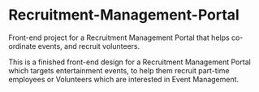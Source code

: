 # Recruitment-Management-Portal
Front-end project for a Recruitment Management Portal that helps co-ordinate events, and recruit volunteers.

This is a finished front-end design for a Recruitment Management Portal which targets entertainment events, to help them recruit part-time employees 
or Volunteers which are interested in Event Management.
